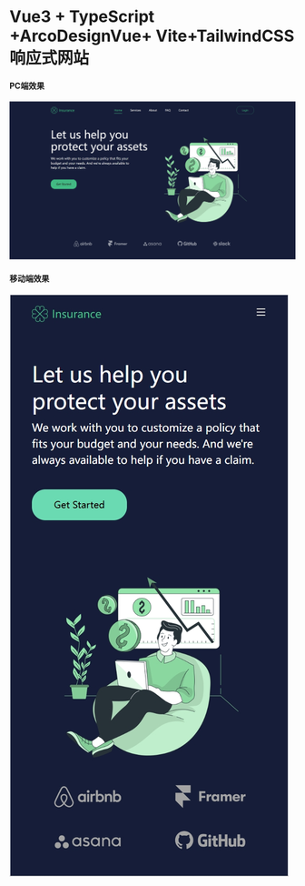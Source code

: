 # Vue3 + TypeScript +ArcoDesignVue+ Vite+TailwindCSS 响应式网站

#### PC端效果

![](https://github.com/DANGXingJie/noteRepo/blob/master/PC_20250110002243.png?raw=true)

#### 移动端效果

![](https://github.com/DANGXingJie/noteRepo/blob/master/h5_20250110002359.png?raw=true)
